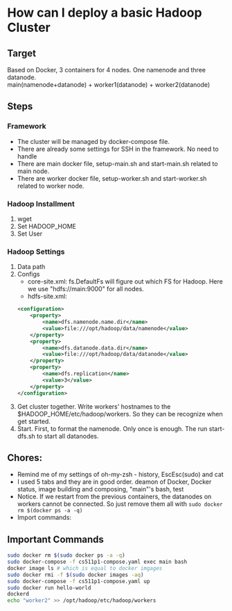 # How can I deploy a basic Hadoop Cluster
## Target
Based on Docker, 3 containers for 4 nodes. One namenode and three datanode.  
main(namenode+datanode) + worker1(datanode) + worker2(datanode)
## Steps
### Framework
- The cluster will be managed by docker-compose file.
- There are already some settings for SSH in the framework. No need to handle
- There are main docker file, setup-main.sh and start-main.sh related to main node.
- There are worker docker file, setup-worker.sh and start-worker.sh related to worker node.
### Hadoop Installment
1. wget
2. Set HADOOP_HOME
3. Set User
### Hadoop Settings
1. Data path
2. Configs
    - core-site.xml: fs.DefaultFs will figure out which FS for Hadoop. Here we use "hdfs://main:9000" for all nodes.
    - hdfs-site.xml: 
    ```xml
    <configuration>
        <property>
            <name>dfs.namenode.name.dir</name>
            <value>file:///opt/hadoop/data/namenode</value>
        </property>
        <property>
            <name>dfs.datanode.data.dir</name>
            <value>file:///opt/hadoop/data/datanode</value>
        </property>
        <property>
            <name>dfs.replication</name>
            <value>3</value>
        </property>
    </configuration>
    ```
3. Get cluster together. Write workers' hostnames to the $HADOOP_HOME/etc/hadoop/workers. So they can be recognize when get started.
4. Start. First, to format the namenode. Only once is enough. The run start-dfs.sh to start all datanodes.

## Chores:
- Remind me of my settings of oh-my-zsh - history, EscEsc(sudo) and cat
- I used 5 tabs and they are in good order. deamon of Docker, Docker status, image building and composing, "main"'s bash, test
- Notice. If we restart from the previous containers, the datanodes on workers cannot be connected. So just remove them all with ``sudo docker rm $(docker ps -a -q)``
- Import commands:
## Important Commands
```bash
sudo docker rm $(sudo docker ps -a -q)
sudo docker-compose -f cs511p1-compose.yaml exec main bash
docker image ls # which is equal to docker imgages
sudo docker rmi -f $(sudo docker images -aq)
sudo docker-compose -f cs511p1-compose.yaml up
sudo docker run hello-world
dockerd
echo "worker2" >> /opt/hadoop/etc/hadoop/workers
```

